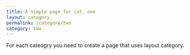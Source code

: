 ```yaml
---
title: A simple page for cat. one
layout: category
permalink: /category/two
category: two
---
```

For each cateogry you need to create a page that uses layout category.
